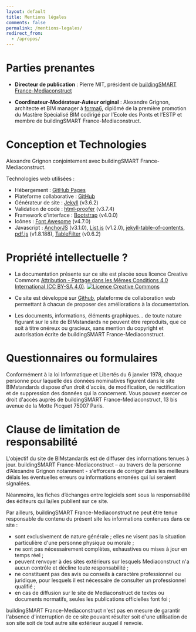 ```yaml
---
layout: default
title: Mentions légales
comments: false
permalink: /mentions-legales/
redirect_from:
  - /apropos/
---
```


# Parties prenantes

* **Directeur de publication** : Pierre MIT, président de [buildingSMART France-Mediaconstruct](http://www.mediaconstruct.fr/)

* **Coordinateur-Modérateur-Auteur original** : Alexandre Grignon, architecte et BIM manager à [forma6](http://forma6.net/), diplômé de la première promotion du Mastère Spécialisé BIM codirigé par l’Ecole des Ponts et l’ESTP et membre de buildingSMART France-Mediaconstruct.

# Conception et Technologies

Alexandre Grignon conjointement avec buildingSMART France-Mediaconstruct.

Technologies web utilisées :

* Hébergement : [GitHub Pages](https://pages.github.com)
* Plateforme collaborative : [GitHub](https://github.com)
* Générateur de site : [Jekyll](http://jekyllrb.com) (v3.6.2)
* Validation de code : [html-proofer](https://github.com/gjtorikian/html-proofer) (v3.7.4)
* Framework d'interface : [Bootstrap](http://getbootstrap.com) (v4.0.0)
* Icônes : [Font Awesome](https://fortawesome.github.io/Font-Awesome/) (v4.7.0)
* Javascript : [AnchorJS](https://github.com/bryanbraun/anchorjs) (v3.1.0), [List.js](http://www.listjs.com) (v1.2.0), [jekyll-table-of-contents](https://github.com/ghiculescu/jekyll-table-of-contents), [pdf.js](https://mozilla.github.io/pdf.js/) (v1.8.188), [TableFilter](http://koalyptus.github.io/TableFilter/) (v0.6.2)

# Propriété intellectuelle ?

* La documentation présente sur ce site est placée sous licence Creative Commons [Attribution - Partage dans les Mêmes Conditions 4.0 International (CC BY-SA 4.0)](http://creativecommons.org/licenses/by-sa/4.0/deed.fr). <a rel="license" href="http://creativecommons.org/licenses/by-sa/4.0/"><img alt="Licence Creative Commons" style="border-width:0" src="https://i.creativecommons.org/l/by-sa/4.0/88x31.png" /></a>

* Ce site est développé sur [Github](https://github.com), plateforme de collaboration web permettant à chacun de proposer des améliorations à la documentation.

* Les documents, informations, éléments graphiques… de toute nature figurant sur le site de BIMstandards ne peuvent être reproduits, que ce soit à titre onéreux ou gracieux, sans mention du copyright et autorisation écrite de buildingSMART France-Mediaconstruct.

# Questionnaires ou formulaires

Conformément à la loi Informatique et Libertés du 6 janvier 1978, chaque personne pour laquelle des données nominatives figurent dans le site BIMstandards dispose d'un droit d'accès, de modification, de rectification et de suppression des données qui la concernent. Vous pouvez exercer ce droit d'accès auprès de buildingSMART France-Mediaconstruct, 13 bis avenue de la Motte Picquet 75007 Paris.

# Clause de limitation de responsabilité

L'objectif du site de BIMstandards est de diffuser des informations tenues à jour. buildingSMART France-Mediaconstruct – au travers de la personne d’Alexandre Grignon notamment - s'efforcera de corriger dans les meilleurs délais les éventuelles erreurs ou informations erronées qui lui seraient signalées.

Néanmoins, les fiches d’échanges entre logiciels sont sous la responsabilité des éditeurs qui la/les publient sur ce site.

Par ailleurs, buildingSMART France-Mediaconstruct ne peut être tenue responsable du contenu du présent site les informations contenues dans ce site :

* sont exclusivement de nature générale ; elles ne visent pas la situation particulière d'une personne physique ou morale ;
* ne sont pas nécessairement complètes, exhaustives ou mises à jour en temps réel ;
* peuvent renvoyer à des sites extérieurs sur lesquels Mediaconstruct n'a aucun contrôle et décline toute responsabilité ;
* ne constituent pas des avis ou conseils à caractère professionnel ou juridique, pour lesquels il est nécessaire de consulter un professionnel qualifié ;
* en cas de diffusion sur le site de Mediaconstruct de textes ou documents normatifs, seules les publications officielles font foi ;

buildingSMART France-Mediaconstruct n'est pas en mesure de garantir l'absence d'interruption de ce site pouvant résulter soit d'une utilisation de son site soit de tout autre site extérieur auquel il renvoie.


